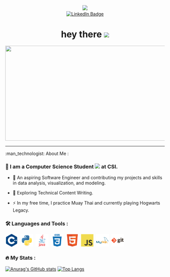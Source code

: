 <div id="header" align="center">
  <img src="https://media.giphy.com/media/SvF1NQaAsG1kt4VuZ3/giphy.gif" width="100"/>
</div>
<div id="badges" align="center">
  <a href="https://www.linkedin.com/in/roberteliortiz/">
    <img src="https://img.shields.io/badge/LinkedIn-blue?style=for-the-badge&logo=linkedin&logoColor=white" alt="LinkedIn Badge"/>
  </a>
</div>
<h1 align="center">
  hey there
  <img src="https://media.giphy.com/media/hvRJCLFzcasrR4ia7z/giphy.gif" width="30px"/>
</h1>
<div align="center">
  <img src="https://media.giphy.com/media/j7k6JOp8LufhXspVfu/giphy.gif" width="600" height="300"/>
</div>
<hr>
:man_technologist: About Me :

### :wave: I am a Computer Science Student <img src="https://media.giphy.com/media/WUlplcMpOCEmTGBtBW/giphy.gif" width="30"> at CSI.
- :telescope: An aspiring Software Engineer and contributing my projects and skills in data analysis, visualization, and modeling.

- :seedling: Exploring Technical Content Writing.

- :zap: In my free time, I practice Muay Thai and currently playing Hogwarts Legacy.

### :hammer_and_wrench: Languages and Tools :
<div>
  <img src="https://github.com/devicons/devicon/blob/master/icons/cplusplus/cplusplus-plain.svg" title ="C++" alt="C++" width="40" height="40"/>&nbsp;
  <img src="https://github.com/devicons/devicon/blob/master/icons/python/python-original.svg" title="python alt="python" width="40" height="40"/>&nbsp;
  <img src="https://github.com/devicons/devicon/blob/master/icons/java/java-original-wordmark.svg" title="Java" alt="Java" width="40" height="40"/>&nbsp;
  <img src="https://github.com/devicons/devicon/blob/master/icons/css3/css3-plain-wordmark.svg"  title="CSS3" alt="CSS" width="40" height="40"/>&nbsp;
  <img src="https://github.com/devicons/devicon/blob/master/icons/html5/html5-original.svg" title="HTML5" alt="HTML" width="40" height="40"/>&nbsp;
  <img src="https://github.com/devicons/devicon/blob/master/icons/javascript/javascript-original.svg" title="JavaScript" alt="JavaScript" width="40" height="40"/>&nbsp;
  <img src="https://github.com/devicons/devicon/blob/master/icons/mysql/mysql-original-wordmark.svg" title="MySQL"  alt="MySQL" width="40" height="40"/>&nbsp;
  <img src="https://github.com/devicons/devicon/blob/master/icons/git/git-original-wordmark.svg" title="Git" **alt="Git" width="40" height="40"/>
</div>

### :fire: My Stats :
[![Anurag's GitHub stats](https://github-readme-stats.vercel.app/api?username=reo113)](https://github.com/anuraghazra/github-readme-stats)
[![Top Langs](https://github-readme-stats.vercel.app/api/top-langs/?username=reo113&layout=compact&theme=vision-friendly-dark)](https://github.com/anuraghazra/github-readme-stats)

